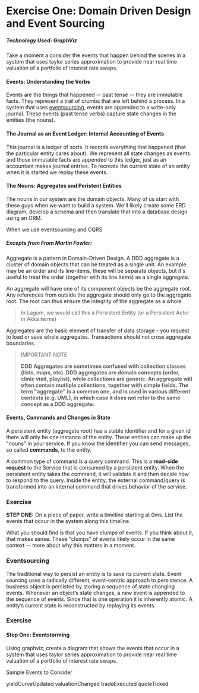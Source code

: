 # Exercise One: Domain Driven Design and Event Sourcing
##### Technology Used: GraphViz

Take a moment a consider the events that happen behind the scenes in a system that uses taylor series approximation to provide near real time valuation of a portfolio of interest rate swaps.

#### Events:  Understanding the Verbs
Events are the things that happened -- past tense -- they are immutable facts. They represent a trail of crumbs that are left behind a process.  In a system that uses [eventsourcing](link), events are appended to a write-only journal. These events (past tense verbs) capture state changes in the entities (the nouns).  

#### The Journal as an Event Ledger:  Internal Accounting of Events
This journal is a ledger of sorts.  It records everything that happened (that the particular entity cares about).  We represent all state changes as events and those immutable facts are appended to this ledger, just as an accountant makes journal entries. To recreate the current state of an entity when it is started we replay these events.

#### The Nouns:  Aggregates and Peristent Entities

The nouns in our system are the domain objects.  Many of us start with these guys when we want to build a system.  We'll likely create some ERD diagram, develop a schema and then translate that into a database design using an ORM.

When we use eventsourcing and CQRS

##### Excepts from From Martin Fowler:
Aggregate is a pattern in Domain-Driven Design. A DDD aggregate is a cluster of domain objects that can be treated as a single unit. An example may be an order and its line-items, these will be separate objects, but it's useful to treat the order (together with its line items) as a single aggregate.

An aggregate will have one of its component objects be the aggregate root. Any references from outside the aggregate should only go to the aggregate root. The root can thus ensure the integrity of the aggregate as a whole.

> In Lagom, we would  call this a Persistent Entity (or a Persistent Actor in Akka terms)

Aggregates are the basic element of transfer of data storage - you request to load or save whole aggregates. Transactions should not cross aggregate boundaries.

> IMPORTANT NOTE 
**<p>DDD Aggregates are sometimes confused with collection classes (lists, maps, etc). DDD aggregates are domain concepts (order, clinic visit, playlist), while collections are generic. An aggregate will often contain mutliple collections, together with simple fields. The term "aggregate" is a common one, and is used in various different contexts (e.g. UML), in which case it does not refer to the same concept as a DDD aggregate.</p>**

#### Events, Commands and Changes in State

A persistent entity (aggregate root) has a stable identifier and for a given id there will only be one instance of the entity. These entities can make up the "nouns" in your service. If you know the identifier you can send messages, so called **commands**, to the entity.

A common type of command is a query command.  This is a **read-side request** to the Service that is consumed by a persistent entity.  When the persistent entity takes the command, it will validate it and then decide how to respond to the query.  Inside the entity, the external command/query is transformed into an internal command that drives behavior of the service.



### Exercise
**STEP ONE:** On a piece of paper, write a timeline starting at 0ms.  List the events that occur in the system along this timeline.

What you should find is that you have clumps of events.  If you think about it, that makes sense.  These "clumps" of events likely occur in the same context -- more about why this matters in a moment.



### Eventsourcing
The traditional way to persist an entity is to save its current state. Event sourcing uses a radically different, event-centric approach to persistence. A business object is persisted by storing a sequence of state changing events. Whenever an object’s state changes, a new event is appended to the sequence of events. Since that is one operation it is inherently atomic. A entity’s current state is reconstructed by replaying its events.

### Exercise

#### Step One: Eventstorming




Using graphviz, create a diagram that shows the events that occur in a system that uses taylor series approximation to provide near real time valuation of a portfolio of interest rate swaps.

Sample Events to Consider

yieldCurveUpdated
valuationChanged
tradeExecuted
quoteTicked


